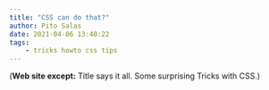 ```yaml
---
title: "CSS can do that?"
author: Pito Salas
date: 2021-04-06 13:40:22
tags:
    - tricks howto css tips
---
```


(**Web site except:** Title says it all. Some surprising Tricks with CSS.) 
